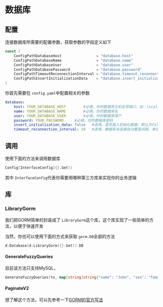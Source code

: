 # 数据库

## 配置

连接数据库所需要的配置参数，获取参数的字段定义如下

```go
const (
	ConfigPathDatabaseHost                = "database.host"
	ConfigPathDatabaseName                = "database.name"
	ConfigPathDatabaseUser                = "database.user"
	ConfigPathDatabasePassword            = "database.password"
	ConfigPathTimeoutReconnectionInterval = "database.timeout_reconnection_interval"
	ConfigPathInsertInitializationData    = "database.insert_initialization_data"
)
```

你首先需要在 `config.yaml`中配置相关的参数

```yaml
database:
    host: YOUR_DATABASE_HOST		#必填，你的数据库主机名带端口，如：localhost:3306
    name: YOUR_DATABASE_NAME		#必填，你的数据库名
    user: YOUR_DATABASE_USER		#必填，你的数据库用户
    password: YOUR_PASSWORD		#必填，你的数据库密码
    insert_initialization_data: false 	#选填，是否插入初始化数据，默认为false
    timeout_reconnection_interval: 10 	#选填，数据库未连接自动重连间隔，单位：秒，默认为10s
```

## 调用

使用下面的方法来调用数据库

```go
Config[InterfaceConfig]{}.Get()
```

其中 `InterfaceConfig`代表你需要用哪种第三方库来实现你的业务逻辑

## 库

### LibraryGorm

我们把GORM简单的封装成了 `LibraryGorm`这个库，这个库实现了一些简单的方法，以便于快速开发

当然，你也可以使用下面的方式来获取 `gorm.DB`全部的方法

```go
d.Database[d.LibraryGorm]{}.Get().DB
```

#### GenerateFuzzyQueries

目前该方法只支持MySQL，

```go
GenerateFuzzyQueries(tx, map[string]string{"name": "John", "sex": "female"})
```

#### PaginateV2

想了解这个方法，可以先参考一下[GORM的官方写法](https://gorm.io/docs/scopes.html#Pagination)
